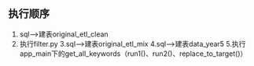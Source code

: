 ## 执行顺序

1. sql-->建表original_etl_clean
2. 执行filter.py
3.sql-->建表original_etl_mix
4.sql-->建表data_year5
5.执行app_main下的get_all_keywords（run1()、run2()、replace_to_target()）